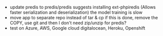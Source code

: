 * update predis to predis/predis suggests installing ext-phpiredis (Allows faster serialization and deserialization) the model training is slow
* move app to separate repo instead of tar & cp if this is done, remove the COPY, use git and then I don't need zip/unzip for predis?
* test on Azure, AWS, Google cloud digitalocean, Heroku, Openshift
